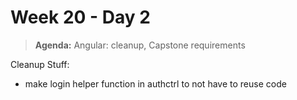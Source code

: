 # Week 20 - Day 2

> **Agenda:** Angular: cleanup, Capstone requirements


Cleanup Stuff:

* make login helper function in authctrl to not have to reuse code